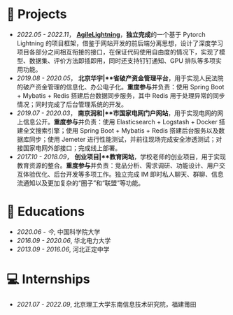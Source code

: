 
# 💼 Projects
- *2022.05 - 2022.11*， [**AgileLightning**](https://github.com/deng1fan/AgileLightning)，**独立完成**的一个基于 Pytorch Lightning 的项目框架，借鉴于网站开发的前后端分离思想，设计了深度学习项目各部分之间相互衔接的接口，在保证代码使用自由度的情况下，实现了模型、数据集、评价方法即插即用，同时还支持钉钉通知、GPU 排队等多项实用功能。
- *2019.08 - 2020.05*， **北京华宇\|\*\*省破产资金管理平台**，用于实现人民法院的破产资金管理的信息化、办公电子化。**重度参与**并负责：使用 Spring Boot + Mybatis + Redis 搭建后台数据同步服务，其中 Redis 用于处理异常的同步情况；同时完成了后台管理系统的开发。
- *2019.07 - 2020.03*， **南京润和\|\*\*市国家电网门户网站**，用于实现电网的网上信息公开。**重度参与**并负责：使用 Elasticsearch + Logstash + Docker 搭建全文搜索引擎；使用 Spring Boot + Mybatis + Redis 搭建后台服务以及数据库同步；使用 Jemeter 进行性能测试，并前往现场完成安全渗透测试；对接国家电网外部接口；完成线上部署。
- *2017.10 - 2018.09*， **创业项目\|\*\*教育网站**，学校老师的创业项目，用于实现教育资源的整合。**重度参与**并负责：竞品分析、需求调研、功能设计、用户交互体验优化、后台开发等多项工作。独立完成 IM 即时私人聊天、群聊、信息流通知以及更加复杂的“圈子”和“联盟”等功能。


# 📖 Educations
- *2020.06 - 今*, 中国科学院大学
- *2016.09 - 2020.06*, 华北电力大学
- *2013.09 - 2016.06*, 河北正定中学



# 💻 Internships
- *2021.07 - 2022.09*,  北京理工大学东南信息技术研究院，福建莆田

